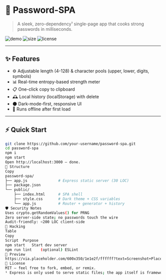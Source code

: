 <!-- README.md -->

# 🔐 Password-SPA  
> A sleek, zero-dependency¹ single-page app that cooks strong passwords in milliseconds.

![demo](https://img.shields.io/badge/demo-live-success?style=flat-square)
![size](https://img.shields.io/badge/size-<10kB-gold?style=flat-square)
![license](https://img.shields.io/badge/license-MIT-blue?style=flat-square)

---

## ✨ Features
- ⚙️  Adjustable length (4-128) & character pools (upper, lower, digits, symbols)  
- 📊  Real-time entropy-based strength meter  
- 📋  One-click copy to clipboard  
- 🕰️  Local history (localStorage) with delete  
- 🌑  Dark-mode-first, responsive UI  
- 🚀  Runs offline after first load  

---

## ⚡ Quick Start
```bash
git clone https://github.com/your-username/password-spa.git
cd password-spa
npm i
npm start
Open http://localhost:3000 – done.
📁 Structure
Copy
password-spa/
├── app.js              # Express static server (30 LOC)
├── package.json
└── public/
    ├── index.html      # SPA shell
    ├── style.css       # Dark theme + CSS variables
    └── app.js          # Router + generator + history
🛡️ Security Notes
Uses crypto.getRandomValues() for PRNG
Zero server-side state; no passwords touch the wire
Audit-friendly: <200 LOC client-side
🧪 Hacking
Table
Copy
Script	Purpose
npm start	Start dev server
npm run lint	(optional) ESLint
📸 Preview
https://via.placeholder.com/600x350/1e1e2f/ffffff?text=Screenshot+Placeholder
📄 License
MIT – feel free to fork, embed, or remix.
¹ Express is only used to serve static files; the app itself is framework-free.